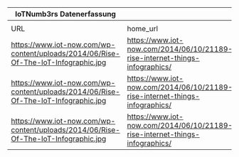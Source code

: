 |IoTNumb3rs Datenerfassung|||||||||||
| ---- | ---- | ---- | ---- | ---- | ---- | ---- | ---- | ---- | ---- | ---- |
||||||||||||
|URL|home_url|filename|device_class|device_count|market_class|market_volume|prognosis_year|publication_year|authorship_class|Dropbox folder|
|https://www.iot-now.com/wp-content/uploads/2014/06/Rise-Of-The-IoT-Infographic.jpg|https://www.iot-now.com/2014/06/10/21189-rise-internet-things-infographics/|file1_Rise-Of-The-IoT-Infographic.jpg|Machine-to-machine (m2m)|12500000000|||2020|2014|company|Pattoho/20181116-2104|
|https://www.iot-now.com/wp-content/uploads/2014/06/Rise-Of-The-IoT-Infographic.jpg|https://www.iot-now.com/2014/06/10/21189-rise-internet-things-infographics/|file1_Rise-Of-The-IoT-Infographic.jpg|car system|210000000|||2016|||Pattoho/20181116-2104|
|https://www.iot-now.com/wp-content/uploads/2014/06/Rise-Of-The-IoT-Infographic.jpg|https://www.iot-now.com/2014/06/10/21189-rise-internet-things-infographics/|file1_Rise-Of-The-IoT-Infographic.jpg|Mobile phone|12000000000|||2020|||Pattoho/20181116-2104|
